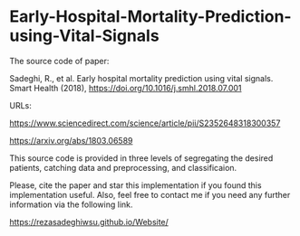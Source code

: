 # Early-Hospital-Mortality-Prediction-using-Vital-Signals
The source code of paper:

Sadeghi, R., et al. Early hospital mortality prediction using vital signals. Smart Health (2018), https://doi.org/10.1016/j.smhl.2018.07.001

URLs: 

https://www.sciencedirect.com/science/article/pii/S2352648318300357

https://arxiv.org/abs/1803.06589

This source code is provided in three levels of segregating the desired patients, catching data and preprocessing, and classificaion.

Please, cite the paper and star this implementation if you found this implementation useful. Also, feel free to contact me if you need any further information via the following link. 

https://rezasadeghiwsu.github.io/Website/
